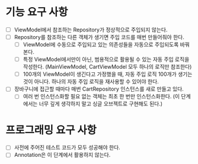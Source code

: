 # 기능 요구 사항
- [ ] ViewModel에서 참조하는 Repository가 정상적으로 주입되지 않는다.
- [ ] Repository를 참조하는 다른 객체가 생기면 주입 코드를 매번 만들어줘야 한다.
    - [ ] ViewModel에 수동으로 주입되고 있는 의존성들을 자동으로 주입되도록 바꿔본다.
    - [ ] 특정 ViewModel에서만이 아닌, 범용적으로 활용될 수 있는 자동 주입 로직을 작성한다. (MainViewModel, CartViewModel 모두 하나의 로직만 참조한다)
    - [ ] 100개의 ViewModel이 생긴다고 가정했을 때, 자동 주입 로직 100개가 생기는 것이 아니다. 하나의 자동 주입 로직을 재사용할 수 있어야 한다.
- [ ] 장바구니에 접근할 때마다 매번 CartRepository 인스턴스를 새로 만들고 있다.
    - [ ] 여러 번 인스턴스화할 필요 없는 객체는 최초 한 번만 인스턴스화한다. (이 단계에서는 너무 깊게 생각하지 말고 싱글 오브젝트로 구현해도 된다.)

# 프로그래밍 요구 사항
- [ ] 사전에 주어진 테스트 코드가 모두 성공해야 한다.
- [ ] Annotation은 이 단계에서 활용하지 않는다.
